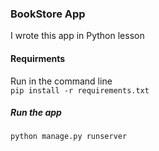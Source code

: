 ### BookStore App <br />
I wrote this app in Python lesson <br />
#### Requirments
Run in the command line <br />
`pip install -r requirements.txt`
##### Run the app 
`python manage.py runserver` <br /> 
